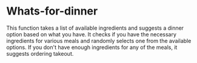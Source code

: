 # Whats-for-dinner
This function takes a list of available ingredients and suggests a dinner option based on what you have. It checks if you have the necessary ingredients for various meals and randomly selects one from the available options. If you don't have enough ingredients for any of the meals, it suggests ordering takeout.
